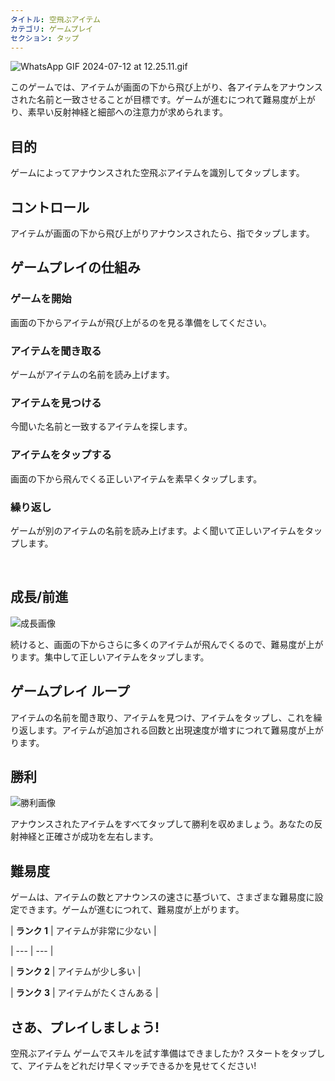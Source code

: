 ```yaml
---
タイトル: 空飛ぶアイテム
カテゴリ: ゲームプレイ
セクション: タップ
---
```

![WhatsApp GIF 2024-07-12 at 12.25.11.gif](https://help.Studycat.com/hc/article_attachments/34966795074969)

このゲームでは、アイテムが画面の下から飛び上がり、各アイテムをアナウンスされた名前と一致させることが目標です。ゲームが進むにつれて難易度が上がり、素早い反射神経と細部への注意力が求められます。

## 目的

ゲームによってアナウンスされた空飛ぶアイテムを識別してタップします。

## コントロール

アイテムが画面の下から飛び上がりアナウンスされたら、指でタップします。

## ゲームプレイの仕組み

### ゲームを開始

画面の下からアイテムが飛び上がるのを見る準備をしてください。

### アイテムを聞き取る

ゲームがアイテムの名前を読み上げます。

### アイテムを見つける

今聞いた名前と一致するアイテムを探します。

### アイテムをタップする

画面の下から飛んでくる正しいアイテムを素早くタップします。

### 繰り返し

ゲームが別のアイテムの名前を読み上げます。よく聞いて正しいアイテムをタップします。

 

## 成長/前進

![成長画像](https://help.Studycat.com/hc/article_attachments/34826217331225)

続けると、画面の下からさらに多くのアイテムが飛んでくるので、難易度が上がります。集中して正しいアイテムをタップします。

## ゲームプレイ ループ

アイテムの名前を聞き取り、アイテムを見つけ、アイテムをタップし、これを繰り返します。アイテムが追加される回数と出現速度が増すにつれて難易度が上がります。

## 勝利

![勝利画像](https://help.Studycat.com/hc/article_attachments/34917314421785)

アナウンスされたアイテムをすべてタップして勝利を収めましょう。あなたの反射神経と正確さが成功を左右します。

## 難易度

ゲームは、アイテムの数とアナウンスの速さに基づいて、さまざまな難易度に設定できます。ゲームが進むにつれて、難易度が上がります。

| **ランク 1** | アイテムが非常に少ない |

| --- | --- |

| **ランク 2** | アイテムが少し多い |

| **ランク 3** | アイテムがたくさんある |

## さあ、プレイしましょう!

空飛ぶアイテム ゲームでスキルを試す準備はできましたか? スタートをタップして、アイテムをどれだけ早くマッチできるかを見せてください!